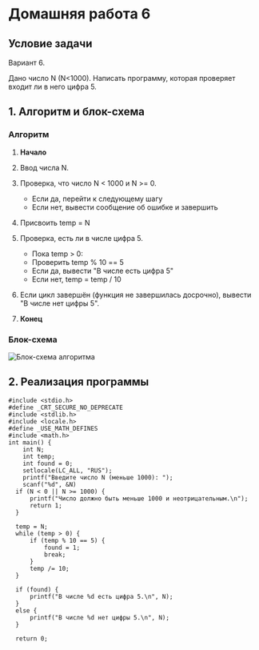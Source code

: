 # Домашняя работа 6
## Условие задачи
Вариант 6. 

Дано число N (N<1000). Написать программу, которая проверяет входит ли в него цифра 5.
## 1. Алгоритм и блок-схема

### Алгоритм
1. **Начало**
  
2. Ввод числа N.
3. Проверка, что число N < 1000 и N >= 0.
   - Если да, перейти к следующему шагу
   - Если нет, вывести сообщение об ошибке и завершить
4. Присвоить temp = N
5. Проверка, есть ли в числе цифра 5.
   - Пока temp > 0:
   - Проверить temp % 10 == 5
   - Если да, вывести "В числе есть цифра 5" 
   - Если нет, temp = temp / 10
 6. Если цикл завершён (функция не завершилась досрочно), вывести "В числе нет цифры 5".
7. **Конец**

### Блок-схема
![Блок-схема алгоритма]()

## 2. Реализация программы
    #include <stdio.h>
    #define _CRT_SECURE_NO_DEPRECATE
    #include <stdlib.h>
    #include <locale.h>
    #define _USE_MATH_DEFINES
    #include <math.h>
    int main() {
        int N;
        int temp;
        int found = 0;
        setlocale(LC_ALL, "RUS");
        printf("Введите число N (меньше 1000): ");
        scanf("%d", &N)
      if (N < 0 || N >= 1000) {
          printf("Число должно быть меньше 1000 и неотрицательным.\n");
          return 1;
      }

      temp = N;
      while (temp > 0) {
          if (temp % 10 == 5) {
              found = 1;
              break;
          }
          temp /= 10;
      }

      if (found) {
          printf("В числе %d есть цифра 5.\n", N);
      }
      else {
          printf("В числе %d нет цифры 5.\n", N);
      }

      return 0;
      
